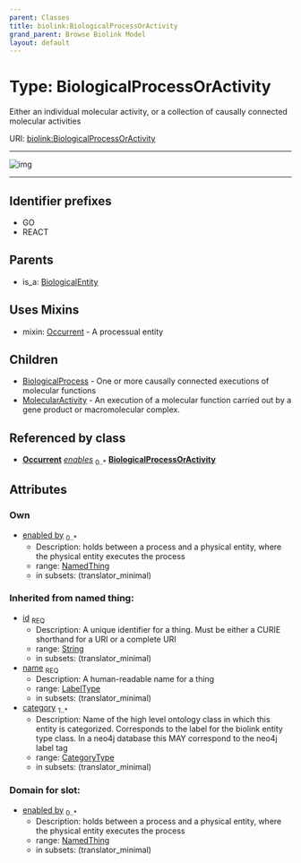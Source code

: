 ```yaml
---
parent: Classes
title: biolink:BiologicalProcessOrActivity
grand_parent: Browse Biolink Model
layout: default
---
```


# Type: BiologicalProcessOrActivity


Either an individual molecular activity, or a collection of causally connected molecular activities

URI: [biolink:BiologicalProcessOrActivity](https://w3id.org/biolink/vocab/BiologicalProcessOrActivity)


---

![img](http://yuml.me/diagram/nofunky;dir:TB/class/[Occurrent],[NamedThing],[MolecularActivity],[NamedThing]%3Cenabled%20by%200..*-%20[BiologicalProcessOrActivity|id(i):string;name(i):label_type;category(i):category_type%20%2B],[NamedThing]%3Chas%20output%200..*-%20[BiologicalProcessOrActivity],[NamedThing]%3Chas%20input%200..*-%20[BiologicalProcessOrActivity],[BiologicalProcessOrActivity]uses%20-.-%3E[Occurrent],[BiologicalProcessOrActivity]%5E-[MolecularActivity],[BiologicalProcessOrActivity]%5E-[BiologicalProcess],[BiologicalEntity]%5E-[BiologicalProcessOrActivity],[BiologicalProcess],[BiologicalEntity])

---


## Identifier prefixes

 * GO
 * REACT

## Parents

 *  is_a: [BiologicalEntity](BiologicalEntity.md)

## Uses Mixins

 *  mixin: [Occurrent](Occurrent.md) - A processual entity

## Children

 * [BiologicalProcess](BiologicalProcess.md) - One or more causally connected executions of molecular functions
 * [MolecularActivity](MolecularActivity.md) - An execution of a molecular function carried out by a gene product or macromolecular complex.

## Referenced by class

 *  **[Occurrent](Occurrent.md)** *[enables](enables.md)*  <sub>0..*</sub>  **[BiologicalProcessOrActivity](BiologicalProcessOrActivity.md)**

## Attributes


### Own

 * [enabled by](enabled_by.md)  <sub>0..*</sub>
    * Description: holds between a process and a physical entity, where the physical entity executes the process
    * range: [NamedThing](NamedThing.md)
    * in subsets: (translator_minimal)

### Inherited from named thing:

 * [id](id.md)  <sub>REQ</sub>
    * Description: A unique identifier for a thing. Must be either a CURIE shorthand for a URI or a complete URI
    * range: [String](types/String.md)
    * in subsets: (translator_minimal)
 * [name](name.md)  <sub>REQ</sub>
    * Description: A human-readable name for a thing
    * range: [LabelType](types/LabelType.md)
    * in subsets: (translator_minimal)
 * [category](category.md)  <sub>1..*</sub>
    * Description: Name of the high level ontology class in which this entity is categorized. Corresponds to the label for the biolink entity type class. In a neo4j database this MAY correspond to the neo4j label tag
    * range: [CategoryType](types/CategoryType.md)
    * in subsets: (translator_minimal)

### Domain for slot:

 * [enabled by](enabled_by.md)  <sub>0..*</sub>
    * Description: holds between a process and a physical entity, where the physical entity executes the process
    * range: [NamedThing](NamedThing.md)
    * in subsets: (translator_minimal)

